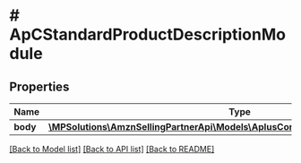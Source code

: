 # # ApCStandardProductDescriptionModule

## Properties

Name | Type | Description | Notes
------------ | ------------- | ------------- | -------------
**body** | [**\MPSolutions\AmznSellingPartnerApi\Models\AplusContent\ApCParagraphComponent**](ApCParagraphComponent.md) |  |

[[Back to Model list]](../../README.md#models) [[Back to API list]](../../README.md#endpoints) [[Back to README]](../../README.md)
